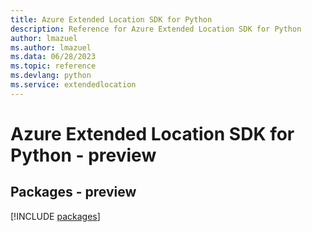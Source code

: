 ```yaml
---
title: Azure Extended Location SDK for Python
description: Reference for Azure Extended Location SDK for Python
author: lmazuel
ms.author: lmazuel
ms.data: 06/28/2023
ms.topic: reference
ms.devlang: python
ms.service: extendedlocation
---
```

# Azure Extended Location SDK for Python - preview
## Packages - preview
[!INCLUDE [packages](extended-location-index.md)]